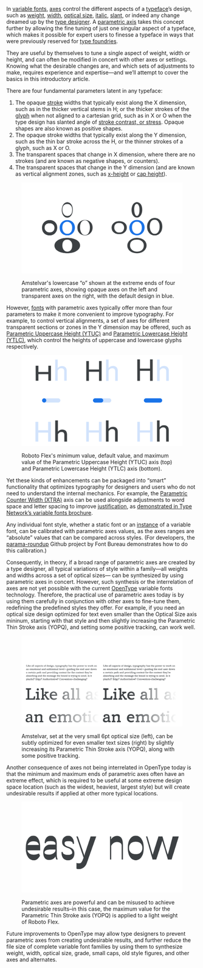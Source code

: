 
In [variable fonts](/glossary/variable_fonts), [axes](/glossary/axis_in_variable_fonts) control the different aspects of a [typeface](/glossary/typeface)’s design, such as [weight](/glossary/weight_axis), [width](/glossary/width_axis), [optical size](/glossary/optical_size_axis), [italic](/glossary/italic_axis), [slant](/glossary/slant_axis), or indeed any change dreamed up by the [type designer](/glossary/type_designer). A [parametric axis](/glossary/parametric_axis) takes this concept further by allowing the fine tuning of just one singular aspect of a typeface, which makes it possible for expert users to finesse a typeface in ways that were previously reserved for [type foundries](/glossary/type_foundry).

They are useful by themselves to tune a single aspect of weight, width or height, and can often be modified in concert with other axes or settings. Knowing what the desirable changes are, and which sets of adjustments to make, requires experience and expertise—and we’ll attempt to cover the basics in this introductory article.

There are four fundamental parameters latent in any typeface:

1. The opaque [stroke](/glossary/stroke) widths that typically exist along the X dimension, such as in the thicker vertical stems in H; or the thicker strokes of the [glyph](/glossary/glyph) when not aligned to a cartesian grid, such as in X or O when the type design has slanted angle of [stroke contrast, or stress](/glossary/axis_in_type_design). Opaque shapes are also known as positive shapes.
2. The opaque stroke widths that typically exist along the Y dimension, such as the thin bar stroke across the H, or the thinner strokes of a glyph, such as X or O.
3. The transparent spaces that change in X dimension, where there are no strokes (and are known as negative shapes, or counters).
4. The transparent spaces that change in the Y dimension (and are known as vertical alignment zones, such as [x-height](/glossary/x_height) or [cap height](/glossary/cap_height)).

<figure>

![Two lowercase “o” letters in the Amstelvar variable typeface, each with 4 more "o" above and below showing the minimum and maximum variations of opaque and transparent parametric axes.](images/thumbnail.svg)
<figcaption>Amstelvar's lowercase “o” shown at the extreme ends of four parametric axes, showing opaque axes on the left and transparent axes on the right, with the default design in blue.</figcaption>

</figure>

However, [fonts](/glossary/variable_fonts) with parametric axes typically offer more than four parameters to make it more convenient to improve typography. For example, to control vertical alignments, a set of axes for different transparent sections or zones in the Y dimension may be offered, such as [Parametric Uppercase Height (YTUC)](/glossary/ytuc_axis) and [Parametric Lowercase Height (YTLC)](/glossary/ytlc_axis), which control the heights of uppercase and lowercase glyphs respectively.

<figure>

![Roboto Flex shown in two rows, each showing the lowest setting, default setting, and highest setting of the Parametric Uppercase Height (YTUC) axis (top) and Parametric Lowercase Height (YTLC) axis (bottom).](images/introducing_parametric_axes_2.svg)
<figcaption>Roboto Flex's minimum value, default value, and maximum value of the Parametric Uppercase Height (YTUC) axis (top) and Parametric Lowercase Height (YTLC) axis (bottom).</figcaption>

</figure>

Yet these kinds of enhancements can be packaged into “smart” functionality that optimizes typography for designers and users who do not need to understand the internal mechanics. For example, the [Parametric Counter Width (XTRA)](/glossary/xtra_axis) axis can be used alongside adjustments to word space and letter spacing to improve [justification](/glossary/alignment_justification), as [demonstrated in Type Network’s variable fonts brochure](https://variablefonts.typenetwork.com/topics/spacing/variations).

Any individual font style, whether a static font or an [instance](/glossary/instance) of a variable font, can be calibrated with parametric axes values, as the axes ranges are “absolute” values that can be compared across styles. (For developers, the [parama-roundup](https://github.com/FontBureau/Parama-roundup) Github project by Font Bureau demonstrates how to do this calibration.)

Consequently, in theory, if a broad range of parametric axes are created by a type designer, all typical variations of style within a family—all weights and widths across a set of optical sizes— can be synthesized by using parametric axes in concert. However, such synthesis or the interrelation of axes are not yet possible with the current [OpenType](/glossary/open_type) variable fonts technology. Therefore, the practical use of parametric axes today is by using them carefully in conjunction with other axes to fine-tune them, redefining the predefined styles they offer. For example, if you need an optical size design optimized for text even smaller than the Optical Size axis mininum, starting with that style and then slightly increasing the Parametric Thin Stroke axis (YOPQ), and setting some positive tracking, can work well.

<figure>

![Amstelvar shown in two samples, the default 6pt optical size design (left) and a customized optical size design (right).](images/introducing_parametric_axes_3.svg)
<figcaption>Amstelvar, set at the very small 6pt optical size (left), can be subtly optimized for even smaller text sizes (right) by slightly increasing its Parametric Thin Stroke axis (YOPQ), along with some positive tracking.</figcaption>

</figure>

Another consequence of axes not being interrelated in OpenType today is that the minimum and maximum ends of parametric axes often have an extreme effect, which is required to be useful at some extreme design space location (such as the widest, heaviest, largest style) but will create undesirable results if applied at other more typical locations.

<figure>

![Roboto Flex with an undesirably extreme Parametric Thin Stroke axis (YOPQ) value.](images/introducing_parametric_axes_4.svg)
<figcaption>Parametric axes are powerful and can be misused to achieve undesirable results–in this case, the maximum value for the Parametric Thin Stroke axis (YOPQ) is applied to a light weight of Roboto Flex.</figcaption>

</figure>

Future improvements to OpenType may allow type designers to prevent parametric axes from creating undesirable results, and further reduce the file size of complete variable font families by using them to synthesize weight, width, optical size, grade, small caps, old style figures, and other axes and alternates.
